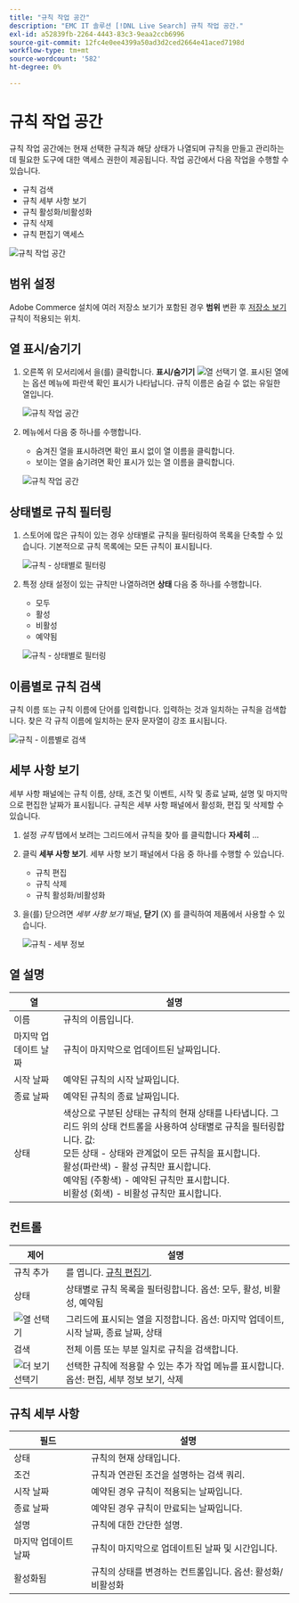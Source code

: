 ```yaml
---
title: "규칙 작업 공간"
description: "EMC IT 솔루션 [!DNL Live Search] 규칙 작업 공간."
exl-id: a52839fb-2264-4443-83c3-9eaa2ccb6996
source-git-commit: 12fc4e0ee4399a50ad3d2ced2664e41aced7198d
workflow-type: tm+mt
source-wordcount: '582'
ht-degree: 0%

---
```


# 규칙 작업 공간

규칙 작업 공간에는 현재 선택한 규칙과 해당 상태가 나열되며 규칙을 만들고 관리하는 데 필요한 도구에 대한 액세스 권한이 제공됩니다. 작업 공간에서 다음 작업을 수행할 수 있습니다.

* 규칙 검색
* 규칙 세부 사항 보기
* 규칙 활성화/비활성화
* 규칙 삭제
* 규칙 편집기 액세스

![규칙 작업 공간](assets/rules-workspace.png)

## 범위 설정

Adobe Commerce 설치에 여러 저장소 보기가 포함된 경우 **범위** 변환 후 [저장소 보기](https://docs.magento.com/user-guide/configuration/scope.html) 규칙이 적용되는 위치.

## 열 표시/숨기기

1. 오른쪽 위 모서리에서 을(를) 클릭합니다. **표시/숨기기** ![열 선택기](assets/btn-show-hide-columns.png) 열.
표시된 열에는 옵션 메뉴에 파란색 확인 표시가 나타납니다. 규칙 이름은 숨길 수 없는 유일한 열입니다.

   ![규칙 작업 공간](assets/rules-workspace-show-hide-columns.png)

1. 메뉴에서 다음 중 하나를 수행합니다.

   * 숨겨진 열을 표시하려면 확인 표시 없이 열 이름을 클릭합니다.
   * 보이는 열을 숨기려면 확인 표시가 있는 열 이름을 클릭합니다.

   ![규칙 작업 공간](assets/rules-workspace-all-columns.png)

## 상태별로 규칙 필터링

1. 스토어에 많은 규칙이 있는 경우 상태별로 규칙을 필터링하여 목록을 단축할 수 있습니다. 기본적으로 규칙 목록에는 모든 규칙이 표시됩니다.

   ![규칙 - 상태별로 필터링](assets/rules-workspace-filter-status.png)

1. 특정 상태 설정이 있는 규칙만 나열하려면 **상태** 다음 중 하나를 수행합니다.

   * 모두
   * 활성
   * 비활성
   * 예약됨

   ![규칙 - 상태별로 필터링](assets/rules-workspace-filter-status-active.png)

## 이름별로 규칙 검색

규칙 이름 또는 규칙 이름에 단어를 입력합니다.
입력하는 것과 일치하는 규칙을 검색합니다. 찾은 각 규칙 이름에 일치하는 문자 문자열이 강조 표시됩니다.

![규칙 - 이름별로 검색](assets/rules-workspace-search-name.png)

## 세부 사항 보기

세부 사항 패널에는 규칙 이름, 상태, 조건 및 이벤트, 시작 및 종료 날짜, 설명 및 마지막으로 편집한 날짜가 표시됩니다. 규칙은 세부 사항 패널에서 활성화, 편집 및 삭제할 수 있습니다.

1. 설정 *규칙* 탭에서 보려는 그리드에서 규칙을 찾아 를 클릭합니다 **자세히** ...
1. 클릭 **세부 사항 보기**.
세부 사항 보기 패널에서 다음 중 하나를 수행할 수 있습니다.

   * 규칙 편집
   * 규칙 삭제
   * 규칙 활성화/비활성화

1. 을(를) 닫으려면 *세부 사항 보기* 패널, **닫기** (X) 를 클릭하여 제품에서 사용할 수 있습니다.

   ![규칙 - 세부 정보](assets/rules-workspace-details.png)

## 열 설명

| 열 | 설명 |
|--- |--- |
| 이름 | 규칙의 이름입니다. |
| 마지막 업데이트 날짜 | 규칙이 마지막으로 업데이트된 날짜입니다. |
| 시작 날짜 | 예약된 규칙의 시작 날짜입니다. |
| 종료 날짜 | 예약된 규칙의 종료 날짜입니다. |
| 상태 | 색상으로 구분된 상태는 규칙의 현재 상태를 나타냅니다. 그리드 위의 상태 컨트롤을 사용하여 상태별로 규칙을 필터링합니다. 값:<br />모든 상태 - 상태와 관계없이 모든 규칙을 표시합니다.<br />활성(파란색) - 활성 규칙만 표시합니다.<br />예약됨 (주황색) - 예약된 규칙만 표시합니다.<br />비활성 (회색) - 비활성 규칙만 표시합니다. |

## 컨트롤

| 제어 | 설명 |
|--- |--- |
| 규칙 추가 | 를 엽니다. [규칙 편집기](rules-add.md). |
| 상태 | 상태별로 규칙 목록을 필터링합니다. 옵션: 모두, 활성, 비활성, 예약됨 |
| ![열 선택기](assets/btn-show-hide-columns.png) | 그리드에 표시되는 열을 지정합니다. 옵션: 마지막 업데이트, 시작 날짜, 종료 날짜, 상태 |
| 검색 | 전체 이름 또는 부분 일치로 규칙을 검색합니다. |
| ![더 보기 선택기](assets/btn-more.png) | 선택한 규칙에 적용할 수 있는 추가 작업 메뉴를 표시합니다. 옵션: 편집, 세부 정보 보기, 삭제 |

## 규칙 세부 사항

| 필드 | 설명 |
|--- |--- |
| 상태 | 규칙의 현재 상태입니다. |
| 조건 | 규칙과 연관된 조건을 설명하는 검색 쿼리. |
| 시작 날짜 | 예약된 경우 규칙이 적용되는 날짜입니다. |
| 종료 날짜 | 예약된 경우 규칙이 만료되는 날짜입니다. |
| 설명 | 규칙에 대한 간단한 설명. |
| 마지막 업데이트 날짜 | 규칙이 마지막으로 업데이트된 날짜 및 시간입니다. |
| 활성화됨 | 규칙의 상태를 변경하는 컨트롤입니다. 옵션: 활성화/비활성화 |
